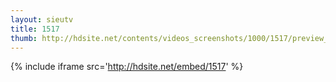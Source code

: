 ```yaml
---
layout: sieutv
title: 1517
thumb: http://hdsite.net/contents/videos_screenshots/1000/1517/preview_360p.mp4.jpg
---
```

{% include iframe src='http://hdsite.net/embed/1517' %}
 
